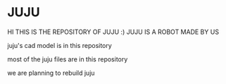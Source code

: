 # JUJU
HI THIS IS THE REPOSITORY OF JUJU :) JUJU IS A ROBOT MADE BY US 

juju's cad model is in this repository

most of the juju files are in this repository

we are planning to rebuild juju 

